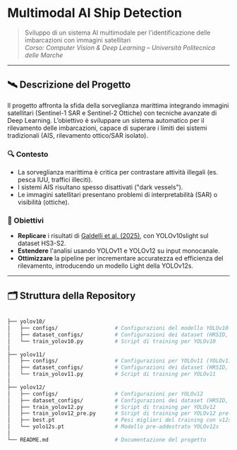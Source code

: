 # Multimodal AI Ship Detection

> Sviluppo di un sistema AI multimodale per l'identificazione delle imbarcazioni con immagini satellitari  
> _Corso: Computer Vision & Deep Learning – Università Politecnica delle Marche_

---

## 🛰️ Descrizione del Progetto

Il progetto affronta la sfida della sorveglianza marittima integrando immagini satellitari (Sentinel-1 SAR e Sentinel-2 Ottiche) con tecniche avanzate di Deep Learning. L’obiettivo è sviluppare un sistema automatico per il rilevamento delle imbarcazioni, capace di superare i limiti dei sistemi tradizionali (AIS, rilevamento ottico/SAR isolato).

### 🔍 Contesto

- La sorveglianza marittima è critica per contrastare attività illegali (es. pesca IUU, traffici illeciti).
- I sistemi AIS risultano spesso disattivati ("dark vessels").
- Le immagini satellitari presentano problemi di interpretabilità (SAR) o visibilità (ottiche).

### 🎯 Obiettivi

- **Replicare** i risultati di [Galdelli et al. (2025)](https://www.sciencedirect.com/science/article/pii/S0167865525000649), con YOLOv10slight sul dataset HS3-S2.
- **Estendere** l'analisi usando YOLOv11 e YOLOv12 su input monocanale.
- **Ottimizzare** la pipeline per incrementare accuratezza ed efficienza del rilevamento, introducendo un modello Light della YOLOv12s.

---

## 🗂️ Struttura della Repository

```bash

├── yolov10/
│   ├── configs/                  # Configurazioni del modello YOLOv10 (es. YOLOv10sLight)
│   ├── dataset_configs/          # Configurazioni dei dataset (HRSID, D3 Grey)
│   └── train_yolov10.py          # Script di training per YOLOv10
│
├── yolov11/
│   ├── configs/                  # Configurazioni per YOLOv11 (YOLOv11s, YOLOv11m)
│   ├── dataset_configs/          # Configurazioni dei dataset (HRSID, D3 Grey)
│   └── train_yolov11.py          # Script di training per YOLOv11
│
├── yolov12/
│   ├── configs/                  # Configurazioni per YOLOv12
│   ├── dataset_configs/          # Configurazioni dei dataset (HRSID, D3 Grey)
│   ├── train_yolov12.py          # Script di training per YOLOv12
│   ├── train_yolov12_pre.py      # Script di training per YOLOv12 pre-addestrata
│   ├── best.pt                   # Pesi migliori del training con v12s
│   └── yolo12s.pt                # Modello pre-addestrato YOLOv12s
│
└── README.md                     # Documentazione del progetto

